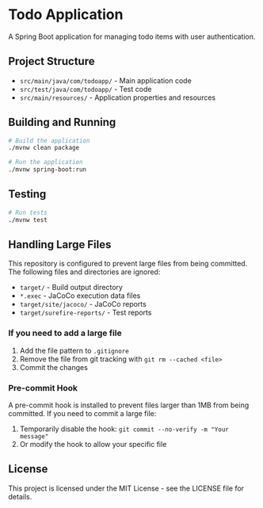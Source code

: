 # Todo Application

A Spring Boot application for managing todo items with user authentication.

## Project Structure

- `src/main/java/com/todoapp/` - Main application code
- `src/test/java/com/todoapp/` - Test code
- `src/main/resources/` - Application properties and resources

## Building and Running

```bash
# Build the application
./mvnw clean package

# Run the application
./mvnw spring-boot:run
```

## Testing

```bash
# Run tests
./mvnw test
```

## Handling Large Files

This repository is configured to prevent large files from being committed. The following files and directories are ignored:

- `target/` - Build output directory
- `*.exec` - JaCoCo execution data files
- `target/site/jacoco/` - JaCoCo reports
- `target/surefire-reports/` - Test reports

### If you need to add a large file

1. Add the file pattern to `.gitignore`
2. Remove the file from git tracking with `git rm --cached <file>`
3. Commit the changes

### Pre-commit Hook

A pre-commit hook is installed to prevent files larger than 1MB from being committed. If you need to commit a large file:

1. Temporarily disable the hook: `git commit --no-verify -m "Your message"`
2. Or modify the hook to allow your specific file

## License

This project is licensed under the MIT License - see the LICENSE file for details. 